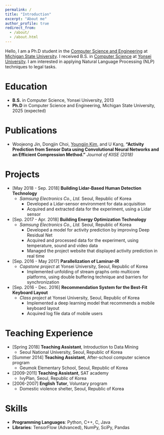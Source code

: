 ```yaml
---
permalink: /
title: "Introduction"
excerpt: "About me"
author_profile: true
redirect_from: 
  - /about/
  - /about.html
---
```


Hello, I am a Ph.D student in the [Computer Science and Engineering](https://www.cse.msu.edu/) at [Michigan State University](https://msu.edu/). I received B.S. in [Computer Science](https://cs.yonsei.ac.kr/cs/index.do) at [Yonsei University](https://www.yonsei.ac.kr/en_sc/index.jsp). I am interested in applying Natural Language Processing (NLP) techniques to legal tasks.

Education
======
* **B.S.** in Computer Science, Yonsei University, 2013
* **Ph.D** in Computer Science and Engineering, Michigan State University, 2025 (expected)

Publications
======
* Woojeong Jin, Dongjin Choi, <ins>Youngjin Kim</ins>, and U Kang, **“Activity Prediction from Sensor Data using Convolutional Neural Networks and an Efficient Compression Method.”** *Journal of KIISE (2018)*

Projects
======
* [May 2018 - Sep. 2018] **Building Lidar-Based Human Detection Technology**
  * *Samsung Electronics Co., Ltd.* Seoul, Republic of Korea
    * Developed a Lidar-sensor environment for data acquisition
    * Acquired and extracted data for the experiment, using a Lidar sensor
* [Sep. 2017 - Apr. 2018] **Building Energy Optimization Technology**
  * *Samsung Electronics Co., Ltd.* Seoul, Republic of Korea
    * Developed a model for activity prediction by improving Deep Residual Net
    * Acquired and processed data for the experiment, using temperature, sound and video data
    * Managed the project website that displayed activity prediction in real time
* [Sep. 2016 - May 2017] **Parallelization of Laminar-IR**
  * *Capstone project* at Yonsei University, Seoul, Republic of Korea
    * Implemented unfolding of stream graphs onto multicore platforms, using double buffering technique and barriers for synchronization
* [Sep. 2016 - Dec. 2016] **Recommendation System for the Best-Fit Keyboard Layout**
  * *Class project* at Yonsei University, Seoul, Republic of Korea
    * Implemented a deep learning model that recommends a mobile keyboard layout
    * Acquired log file data of mobile users

Teaching Experience
======
* [Spring 2018] **Teaching Assistant**, Introduction to Data Mining
  * Seoul National University, Seoul, Republic of Korea
* [Summer 2014] **Teaching Assistant**, After-school computer science program 
  * Geumok Elementary School, Seoul, Republic of Korea
* [2009-2011] **Teaching Assistant**, SAT academy 
  * IvyPlan, Seoul, Republic of Korea
* [2006-2007] **English Tutor**, Voluntary program 
  * Domestic violence shelter, Seoul, Republic of Korea

Skills
======
* **Programming Languages**: Python, C++, C, Java
* **Libraries**: TensorFlow (Advanced), NumPy, SciPy, Pandas

<!-- A data-driven personal website
======
Like many other Jekyll-based GitHub Pages templates, academicpages makes you separate the website's content from its form. The content & metadata of your website are in structured markdown files, while various other files constitute the theme, specifying how to transform that content & metadata into HTML pages. You keep these various markdown (.md), YAML (.yml), HTML, and CSS files in a public GitHub repository. Each time you commit and push an update to the repository, the [GitHub pages](https://pages.github.com/) service creates static HTML pages based on these files, which are hosted on GitHub's servers free of charge.

Many of the features of dynamic content management systems (like Wordpress) can be achieved in this fashion, using a fraction of the computational resources and with far less vulnerability to hacking and DDoSing. You can also modify the theme to your heart's content without touching the content of your site. If you get to a point where you've broken something in Jekyll/HTML/CSS beyond repair, your markdown files describing your talks, publications, etc. are safe. You can rollback the changes or even delete the repository and start over -- just be sure to save the markdown files! Finally, you can also write scripts that process the structured data on the site, such as [this one](https://github.com/academicpages/academicpages.github.io/blob/master/talkmap.ipynb) that analyzes metadata in pages about talks to display [a map of every location you've given a talk](https://academicpages.github.io/talkmap.html).

Getting started
======
1. Register a GitHub account if you don't have one and confirm your e-mail (required!)
1. Fork [this repository](https://github.com/academicpages/academicpages.github.io) by clicking the "fork" button in the top right. 
1. Go to the repository's settings (rightmost item in the tabs that start with "Code", should be below "Unwatch"). Rename the repository "[your GitHub username].github.io", which will also be your website's URL.
1. Set site-wide configuration and create content & metadata (see below -- also see [this set of diffs](http://archive.is/3TPas) showing what files were changed to set up [an example site](https://getorg-testacct.github.io) for a user with the username "getorg-testacct")
1. Upload any files (like PDFs, .zip files, etc.) to the files/ directory. They will appear at https://[your GitHub username].github.io/files/example.pdf.  
1. Check status by going to the repository settings, in the "GitHub pages" section

Site-wide configuration
------
The main configuration file for the site is in the base directory in [_config.yml](https://github.com/academicpages/academicpages.github.io/blob/master/_config.yml), which defines the content in the sidebars and other site-wide features. You will need to replace the default variables with ones about yourself and your site's github repository. The configuration file for the top menu is in [_data/navigation.yml](https://github.com/academicpages/academicpages.github.io/blob/master/_data/navigation.yml). For example, if you don't have a portfolio or blog posts, you can remove those items from that navigation.yml file to remove them from the header. 


Create content & metadata
------
For site content, there is one markdown file for each type of content, which are stored in directories like _publications, _talks, _posts, _teaching, or _pages. For example, each talk is a markdown file in the [_talks directory](https://github.com/academicpages/academicpages.github.io/tree/master/_talks). At the top of each markdown file is structured data in YAML about the talk, which the theme will parse to do lots of cool stuff. The same structured data about a talk is used to generate the list of talks on the [Talks page](https://academicpages.github.io/talks), each [individual page](https://academicpages.github.io/talks/2012-03-01-talk-1) for specific talks, the talks section for the [CV page](https://academicpages.github.io/cv), and the [map of places you've given a talk](https://academicpages.github.io/talkmap.html) (if you run this [python file](https://github.com/academicpages/academicpages.github.io/blob/master/talkmap.py) or [Jupyter notebook](https://github.com/academicpages/academicpages.github.io/blob/master/talkmap.ipynb), which creates the HTML for the map based on the contents of the _talks directory).

**Markdown generator**

I have also created [a set of Jupyter notebooks](https://github.com/academicpages/academicpages.github.io/tree/master/markdown_generator
) that converts a CSV containing structured data about talks or presentations into individual markdown files that will be properly formatted for the academicpages template. The sample CSVs in that directory are the ones I used to create my own personal website at stuartgeiger.com. My usual workflow is that I keep a spreadsheet of my publications and talks, then run the code in these notebooks to generate the markdown files, then commit and push them to the GitHub repository.

How to edit your site's GitHub repository
------
Many people use a git client to create files on their local computer and then push them to GitHub's servers. If you are not familiar with git, you can directly edit these configuration and markdown files directly in the github.com interface. Navigate to a file (like [this one](https://github.com/academicpages/academicpages.github.io/blob/master/_talks/2012-03-01-talk-1.md) and click the pencil icon in the top right of the content preview (to the right of the "Raw | Blame | History" buttons). You can delete a file by clicking the trashcan icon to the right of the pencil icon. You can also create new files or upload files by navigating to a directory and clicking the "Create new file" or "Upload files" buttons. 

Example: editing a markdown file for a talk
![Editing a markdown file for a talk](/images/editing-talk.png)

For more info
------
More info about configuring academicpages can be found in [the guide](https://academicpages.github.io/markdown/). The [guides for the Minimal Mistakes theme](https://mmistakes.github.io/minimal-mistakes/docs/configuration/) (which this theme was forked from) might also be helpful. -->
